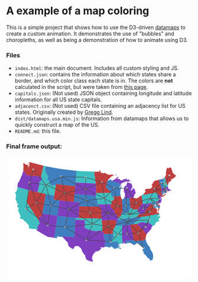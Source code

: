 A example of a map coloring
======

This is a simple project that shows how to use the D3-driven [datamaps](http://datamaps.github.io) to create a custom animation. It demonstrates the use of "bubbles" and choropleths, as well as being a demonstration of how to animate using D3.

### Files
- `index.html`: the main document. Includes all custom styling and JS.
- `connect.json`: contains the information about which states share a border, and which color class each state is in. The colors are **not** calculated in the script, but were taken from [this page](http://mathworld.wolfram.com/ContiguousUSAGraph.html).
- `capitals.json`: (Not used) JSON object containing longitude and latitude information for all US state capitals.
- `adjacenct.csv`: (Not used) CSV file containing an adjacency list for US states. Originally created by [Gregg Lind]( http://writeonly.wordpress.com/2009/03/20/adjacency-list-of-states-of-the-united-states-us/).
- `dist/datamaps.usa.min.js`: Information from datamaps that allows us to quickly construct a map of the US.
- `README.md`: this file.


### Final frame output:
<p align="center">
<img src="four_color.png">
</p>
